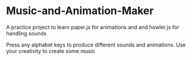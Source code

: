 # Music-and-Animation-Maker
A practice project to learn paper.js for animations and and howler.js for handling sounds

Press any alphabet keys to produce different sounds and animations.
Use your creativity to create some music
